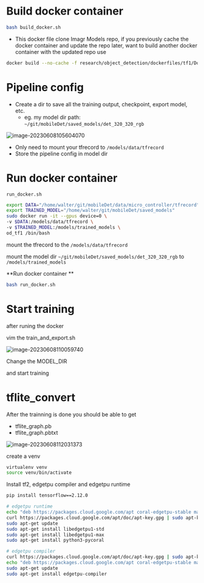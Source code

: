 # Build docker container

```bash
bash build_docker.sh
```

* This docker file clone Imagr Models repo, if you previously cache the docker container and update the repo later, want to build another docker container with the updated repo use 

```bash 
docker build --no-cache -f research/object_detection/dockerfiles/tf1/Dockerfile -t od_tf1 .
```



# Pipeline config 

* Create a dir to save all the training output, checkpoint, export model, etc. 
  * eg. my model dir path: `~/git/mobileDet/saved_models/det_320_320_rgb`

![image-20230608105604070](/home/walter/git/imagr/models/README.assets/image-20230608105604070.png)

* Only need to mount your tfrecord to `/models/data/tfrecord`
* Store the pipeline config in model dir 

# Run docker container 

`run_docker.sh`

```bash
export DATA="/home/walter/git/mobileDet/data/micro_controller/tfrecord"
export TRAINED_MODEL="/home/walter/git/mobileDet/saved_models"
sudo docker run -it --gpus device=0 \
-v $DATA:/models/data/tfrecord \
-v $TRAINED_MODEL:/models/trained_models \
od_tf1 /bin/bash
```

mount the tfrecord to the `/models/data/tfrecord`

mount the model dir `~/git/mobileDet/saved_models/det_320_320_rgb`  to `/models/trained_models`

**Run docker container **

```bash 
bash run_docker.sh
```



# Start training 

after runing the docker 

vim the train_and_export.sh

![image-20230608110059740](/home/walter/git/imagr/models/README.assets/image-20230608110059740.png)

Change the MODEL_DIR

and start training 



# tflite_convert 

After the trainning is done you should be able to get 

* tflite_graph.pb
* tflite_graph.pbtxt

![image-20230608112031373](/home/walter/git/imagr/models/README.assets/image-20230608112031373.png)

create a venv 

```bash 
virtualenv venv
source venv/bin/activate 
```

Install tf2, edgetpu compiler and edgetpu runtime 

``` bash
pip install tensorflow==2.12.0

# edgetpu runtime 
echo "deb https://packages.cloud.google.com/apt coral-edgetpu-stable main" | sudo tee /etc/apt/sources.list.d/coral-edgetpu.list
curl https://packages.cloud.google.com/apt/doc/apt-key.gpg | sudo apt-key add -
sudo apt-get update
sudo apt-get install libedgetpu1-std
sudo apt-get install libedgetpu1-max
sudo apt-get install python3-pycoral

# edgetpu compiler 
curl https://packages.cloud.google.com/apt/doc/apt-key.gpg | sudo apt-key add -
echo "deb https://packages.cloud.google.com/apt coral-edgetpu-stable main" | sudo tee /etc/apt/sources.list.d/coral-edgetpu.list
sudo apt-get update
sudo apt-get install edgetpu-compiler
```





